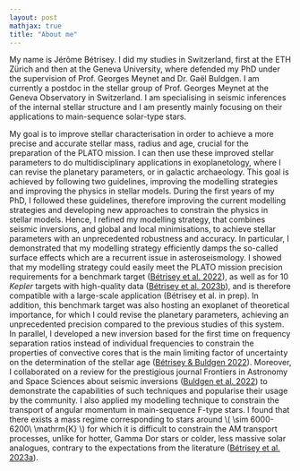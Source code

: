 ```yaml
---
layout: post
mathjax: true
title: "About me"
---
```


My name is Jérôme Bétrisey. I did my studies in Switzerland, first at the ETH Zürich and then at the Geneva University, where defended my PhD under the supervision of Prof. Georges Meynet and Dr. Gaël Buldgen. I am currently a postdoc in the stellar group of Prof. Georges Meynet at the Geneva Observatory in Switzerland. I am specialising in seismic inferences of the internal stellar structure and I am presently mainly focusing on their applications to main-sequence solar-type stars.

My goal is to improve stellar characterisation in order to achieve a more precise and accurate stellar mass, radius and age, crucial for the preparation of the PLATO mission. I can then use these improved stellar parameters to do multidisciplinary applications in exoplanetology, where I can revise the planetary parameters, or in galactic archaeology. This goal is achieved by following two guidelines, improving the modelling strategies and improving the physics in stellar models. During the first years of my PhD, I followed these guidelines, therefore improving the current modelling strategies and developing new approaches to constrain the physics in stellar models. Hence, I refined my modelling strategy, that combines seismic inversions, and global and local minimisations, to achieve stellar parameters with an unprecedented robustness and accuracy. In particular, I demonstrated that my modelling strategy efficiently damps the so-called surface effects which are a recurrent issue in asteroseismology. I showed that my modelling strategy could easily meet the PLATO mission precision requirements for a benchmark target ([Bétrisey et al. 2022](https://ui.adsabs.harvard.edu/abs/2022A%26A...659A..56B/abstract)), as well as for 10 *Kepler* targets with high-quality data ([Bétrisey et al. 2023b](https://ui.adsabs.harvard.edu/abs/2023arXiv230604509B/abstract)), and is therefore compatible with a large-scale application (Bétrisey et al. in prep). In addition, this benchmark target was also hosting an exoplanet of theoretical importance, for which I could revise the planetary parameters, achieving an unprecedented precision compared to the previous studies of this system. In parallel, I developed a new inversion based for the first time on frequency separation ratios instead of individual frequencies to constrain the properties of convective cores that is the main limiting factor of uncertainty on the determination of the stellar age ([Bétrisey & Buldgen 2022](https://ui.adsabs.harvard.edu/abs/2022A%26A...663A..92B/abstract)). Moreover, I collaborated on a review for the prestigious journal Frontiers in Astronomy and Space Sciences about seismic inversions ([Buldgen et al. 2022](https://ui.adsabs.harvard.edu/abs/2022FrASS...9.2373B/abstract)) to demonstrate the capabilities of such techniques  and popularise their usage by the community. I also applied my modelling technique to constrain the transport of angular momentum in main-sequence F-type stars. I found that there exists a mass regime corresponding to stars around \\( \sim 6000-6200\ \mathrm{K} \\) for which it is difficult to constrain the AM transport processes, unlike for hotter, Gamma Dor stars or colder, less massive solar analogues, contrary to the expectations from the literature ([Bétrisey et al. 2023a](https://ui.adsabs.harvard.edu/abs/2023A%26A...673L..11B/abstract)).

